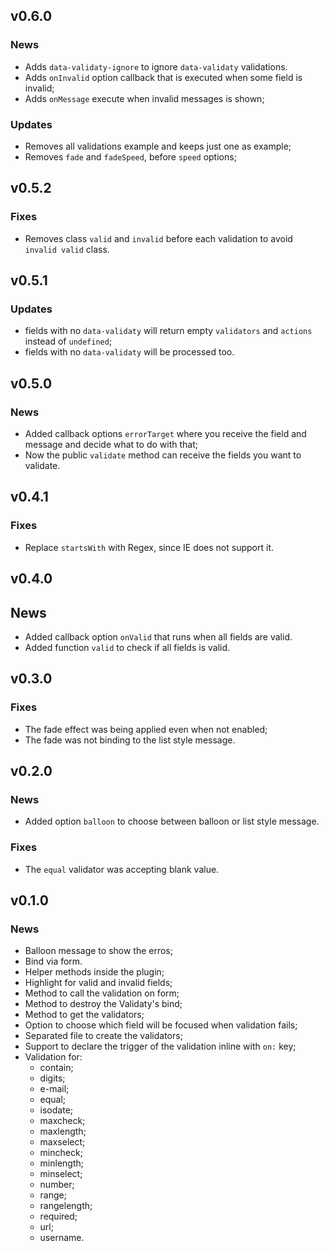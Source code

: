 ## v0.6.0

### News

- Adds `data-validaty-ignore` to ignore `data-validaty` validations.
- Adds `onInvalid` option callback that is executed when some field is invalid;
- Adds `onMessage` execute when invalid messages is shown;

### Updates

- Removes all validations example and keeps just one as example;
- Removes `fade` and `fadeSpeed`, before `speed` options;

## v0.5.2

### Fixes

+ Removes class `valid` and `invalid` before each validation to avoid `invalid valid` class.

## v0.5.1

### Updates

+ fields with no `data-validaty` will return empty `validators` and `actions` instead of `undefined`;
+ fields with no `data-validaty` will be processed too.

## v0.5.0

### News

+ Added callback options `errorTarget` where you receive the field and message and decide what to do with that;
+ Now the public `validate` method can receive the fields you want to validate.

## v0.4.1

### Fixes

+ Replace `startsWith` with Regex, since IE does not support it.

## v0.4.0

## News

+ Added callback option `onValid` that runs when all fields are valid.
+ Added function `valid` to check if all fields is valid.

## v0.3.0

### Fixes

+ The fade effect was being applied even when not enabled;
+ The fade was not binding to the list style message.

## v0.2.0

### News

+ Added option `balloon` to choose between balloon or list style message.

### Fixes

+ The `equal` validator was accepting blank value.

## v0.1.0

### News

+ Balloon message to show the erros;
+ Bind via form.
+ Helper methods inside the plugin;
+ Highlight for valid and invalid fields;
+ Method to call the validation on form;
+ Method to destroy the Validaty's bind;
+ Method to get the validators;
+ Option to choose which field will be focused when validation fails;
+ Separated file to create the validators;
+ Support to declare the trigger of the validation inline with `on:` key;
+ Validation for:
  - contain;
  - digits;
  - e-mail;
  - equal;
  - isodate;
  - maxcheck;
  - maxlength;
  - maxselect;
  - mincheck;
  - minlength;
  - minselect;
  - number;
  - range;
  - rangelength;
  - required;
  - url;
  - username.
